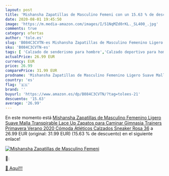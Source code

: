 ```yaml
---
layout: post
title: 'Mishansha Zapatillas de Masculino Femeni con un 15.63 % de descuento'
date: 2020-08-01 19:45:50
image: 'https://m.media-amazon.com/images/I/51NqMZd0rKL._SL400_.jpg'
comments: true
category: ofertas
author: 'tole.es'
slug: 'B084C3CVTN-es Mishansha Zapatillas de Masculino Femenino Ligero Suave...'
sku: 'B084C3CVTN-es'
tags: [ 'Calzado de senderismo para hombre','Calzado deportivo para hombre','Chanclas y sandalias de piscina para hombre','Zapatillas de senderismo para hombre','Zapatillas y calzado deportivo para hombre','Zapatos','Zapatos para hombre','Zapatos y complementos','zapatos', ]
actualPrice: 26.99 EUR
currency: EUR
price: 26.99
comparePrice: 31.99 EUR
prodname: 'Mishansha Zapatillas de Masculino Femenino Ligero Suave Malla Transpirable Lace Up Zapatos para Caminar Gimnasia Trainers Primavera Verano 2020 Cómoda Atléticos Calzados  Sneaker Rosa 36'
country: 'es'
flag: '🇪🇸'
brand: ''
buyurl: 'https://www.amazon.es/dp/B084C3CVTN/?tag=tolees-21'
descuento: '15.63'
average: '26.99'
---
```


En este momento está [Mishansha Zapatillas de Masculino Femenino Ligero Suave Malla Transpirable Lace Up Zapatos para Caminar Gimnasia Trainers Primavera Verano 2020 Cómoda Atléticos Calzados  Sneaker Rosa 36](https://www.amazon.es/dp/B084C3CVTN/?tag=tolees-21) a 26.99 EUR (original: 31.99 EUR) (15.63 %  de descuento) en el siguiente enlace!

[![Mishansha Zapatillas de Masculino Femeni](https://m.media-amazon.com/images/I/51NqMZd0rKL._SL400_.jpg)](https://www.amazon.es/dp/B084C3CVTN/?tag=tolees-21)

🔎:


[🛒 Aquí!!!](https://www.amazon.es/dp/B084C3CVTN/?tag=tolees-21)
